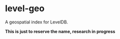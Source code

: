 # level-geo
A geospatial index for LevelDB.

**This is just to reserve the name, research in progress**
